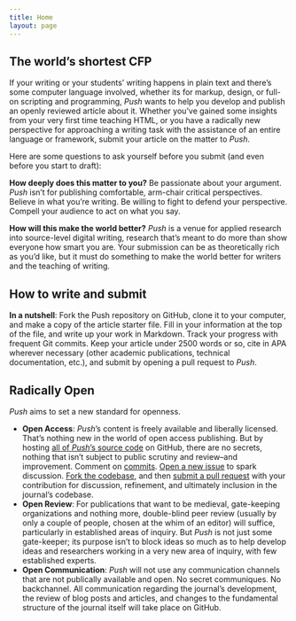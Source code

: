 ```yaml
---
title: Home
layout: page
---
```


## The world’s shortest CFP

If your writing or your students’ writing happens in plain text and there’s some computer language
involved, whether its for markup, design, or full-on scripting and programming, *Push* wants to help
you develop and publish an openly reviewed article about it. Whether you’ve gained some insights
from your very first time teaching HTML, or you have a radically new perspective for approaching a
writing task with the assistance of an entire language or framework, submit your article on the
matter to *Push*.

Here are some questions to ask yourself before you submit (and even before you start to draft):

**How deeply does this matter to you?** Be passionate about your argument. *Push* isn’t for
publishing comfortable, arm-chair critical perspectives. Believe in what you’re writing. Be willing
to fight to defend your perspective. Compell your audience to act on what you say.

**How will this make the world better?** *Push* is a venue for applied research into source-level
digital writing, research that’s meant to do more than show everyone how smart you are. Your
submission can be as theoretically rich as you’d like, but it must do something to make the world
better for writers and the teaching of writing.



## How to write and submit

**In a nutshell**: Fork the Push repository on GitHub, clone it to your computer, and make a copy of
the article starter file. Fill in your information at the top of the file, and write up your work in
Markdown. Track your progress with frequent Git commits. Keep your article under 2500 words or so,
cite in APA wherever necessary (other academic publications, technical documentation, etc.), and
submit by opening a pull request to *Push*.

## Radically Open

*Push* aims to set a new standard for openness.

* **Open Access**: *Push*’s content is freely available and liberally licensed. That’s nothing new
in the world of open access publishing. But by hosting
[all of *Push*’s source code](https://github.com/cwcon/push/) on GitHub, there are no secrets,
nothing that isn’t subject to public scrutiny and review–and improvement. Comment on
[commits](https://github.com/cwcon/push/commits/master/).
[Open a new issue](https://github.com/cwcon/push/issues) to spark discussion.
[Fork the codebase](https://github.com/cwcon/push/fork), and then
[submit a pull request](https://github.com/cwcon/push/pulls) with your contribution for discussion,
refinement, and ultimately inclusion in the journal’s codebase.
* **Open Review**: For publications that want to be medieval, gate-keeping organizations and nothing
more, double-blind peer review (usually by only a couple of people, chosen at the whim of an editor)
will suffice, particularly in established areas of inquiry. But *Push* is not just some gate-keeper;
its purpose isn’t to block ideas so much as to help develop ideas and researchers working in a very
new area of inquiry, with few established experts.
* **Open Communication**: *Push* will not use any communication channels that are not publically
available and open. No secret communiques. No backchannel. All communication regarding the journal’s
development, the review of blog posts and articles, and changes to the fundamental structure of
the journal itself will take place on GitHub.
